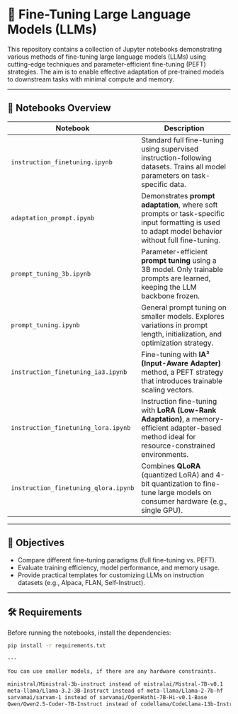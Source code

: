 # 🔧 Fine-Tuning Large Language Models (LLMs)

This repository contains a collection of Jupyter notebooks demonstrating various methods of fine-tuning large language models (LLMs) using cutting-edge techniques and parameter-efficient fine-tuning (PEFT) strategies. The aim is to enable effective adaptation of pre-trained models to downstream tasks with minimal compute and memory.

---

## 📁 Notebooks Overview

| Notebook | Description |
|----------|-------------|
| `instruction_finetuning.ipynb` | Standard full fine-tuning using supervised instruction-following datasets. Trains all model parameters on task-specific data. |
| `adaptation_prompt.ipynb` | Demonstrates **prompt adaptation**, where soft prompts or task-specific input formatting is used to adapt model behavior without full fine-tuning. |
| `prompt_tuning_3b.ipynb` | Parameter-efficient **prompt tuning** using a 3B model. Only trainable prompts are learned, keeping the LLM backbone frozen. |
| `prompt_tuning.ipynb` | General prompt tuning on smaller models. Explores variations in prompt length, initialization, and optimization strategy. |
| `instruction_finetuning_ia3.ipynb` | Fine-tuning with **IA³ (Input-Aware Adapter)** method, a PEFT strategy that introduces trainable scaling vectors. |
| `instruction_finetuning_lora.ipynb` | Instruction fine-tuning with **LoRA (Low-Rank Adaptation)**, a memory-efficient adapter-based method ideal for resource-constrained environments. |
| `instruction_finetuning_qlora.ipynb` | Combines **QLoRA** (quantized LoRA) and 4-bit quantization to fine-tune large models on consumer hardware (e.g., single GPU). |

---

## 🔬 Objectives

- Compare different fine-tuning paradigms (full fine-tuning vs. PEFT).
- Evaluate training efficiency, model performance, and memory usage.
- Provide practical templates for customizing LLMs on instruction datasets (e.g., Alpaca, FLAN, Self-Instruct).

---

## 🛠️ Requirements

Before running the notebooks, install the dependencies:

```bash
pip install -r requirements.txt

---

You can use smaller models, if there are any hardware constraints.

ministral/Ministral-3b-instruct instead of mistralai/Mistral-7B-v0.1
meta-llama/Llama-3.2-3B-Instruct instead of meta-llama/Llama-2-7b-hf
sarvamai/sarvam-1 instead of sarvamai/OpenHathi-7B-Hi-v0.1-Base
Qwen/Qwen2.5-Coder-7B-Instruct instead of codellama/CodeLlama-13b-Instruct-hf 

